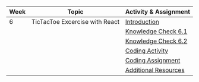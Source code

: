 | Week | Topic                                        | Activity & Assignment          |
|------|----------------------------------------------|--------------------------------|
| 6    | TicTacToe Excercise with React             | [Introduction](./Introduction%20and%20Instructions.pdf)                  |
|      |                                              | [Knowledge Check 6.1](https://docs.google.com/forms/d/1uO-rh7oe5Q6FpQ3GwBWhnEVJbmbNZ1nlJ27XHueo6iQ/edit)            |
|      |                                              | [Knowledge Check 6.2](https://docs.google.com/forms/d/1i3bGjBWY-yg9jzAIKyie3d3Wr3eS8ZVZB8-8fUf0F9s/edit)            |
|      |                                              | [Coding Activity]() |
|      |                                              | [Coding Assignment]() |
|      |                                              | [Additional Resources](./Additional%20Resources.pdf)           |
